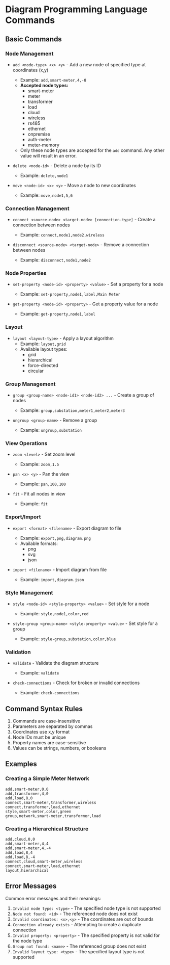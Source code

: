 # Diagram Programming Language Commands

## Basic Commands

### Node Management
- `add <node-type> <x> <y>` - Add a new node of specified type at coordinates (x,y)
  - Example: `add,smart-meter,4,-8`
  - **Accepted node types:**
    - smart-meter
    - meter
    - transformer
    - load
    - cloud
    - wireless
    - rs485
    - ethernet
    - onpremise
    - auth-meter
    - meter-memory
  - Only these node types are accepted for the `add` command. Any other value will result in an error.

- `delete <node-id>` - Delete a node by its ID
  - Example: `delete,node1`

- `move <node-id> <x> <y>` - Move a node to new coordinates
  - Example: `move,node1,5,6`

### Connection Management
- `connect <source-node> <target-node> [connection-type]` - Create a connection between nodes
  - Example: `connect,node1,node2,wireless`

- `disconnect <source-node> <target-node>` - Remove a connection between nodes
  - Example: `disconnect,node1,node2`

### Node Properties
- `set-property <node-id> <property> <value>` - Set a property for a node
  - Example: `set-property,node1,label,Main Meter`

- `get-property <node-id> <property>` - Get a property value for a node
  - Example: `get-property,node1,label`

### Layout
- `layout <layout-type>` - Apply a layout algorithm
  - Example: `layout,grid`
  - Available layout types:
    - grid
    - hierarchical
    - force-directed
    - circular

### Group Management
- `group <group-name> <node-id1> <node-id2> ...` - Create a group of nodes
  - Example: `group,substation,meter1,meter2,meter3`

- `ungroup <group-name>` - Remove a group
  - Example: `ungroup,substation`

### View Operations
- `zoom <level>` - Set zoom level
  - Example: `zoom,1.5`

- `pan <x> <y>` - Pan the view
  - Example: `pan,100,100`

- `fit` - Fit all nodes in view
  - Example: `fit`

### Export/Import
- `export <format> <filename>` - Export diagram to file
  - Example: `export,png,diagram.png`
  - Available formats:
    - png
    - svg
    - json

- `import <filename>` - Import diagram from file
  - Example: `import,diagram.json`

### Style Management
- `style <node-id> <style-property> <value>` - Set style for a node
  - Example: `style,node1,color,red`

- `style-group <group-name> <style-property> <value>` - Set style for a group
  - Example: `style-group,substation,color,blue`

### Validation
- `validate` - Validate the diagram structure
  - Example: `validate`

- `check-connections` - Check for broken or invalid connections
  - Example: `check-connections`

## Command Syntax Rules

1. Commands are case-insensitive
2. Parameters are separated by commas
3. Coordinates use x,y format
4. Node IDs must be unique
5. Property names are case-sensitive
6. Values can be strings, numbers, or booleans

## Examples

### Creating a Simple Meter Network
```
add,smart-meter,0,0
add,transformer,4,0
add,load,8,0
connect,smart-meter,transformer,wireless
connect,transformer,load,ethernet
style,smart-meter,color,green
group,network,smart-meter,transformer,load
```

### Creating a Hierarchical Structure
```
add,cloud,0,0
add,smart-meter,4,4
add,smart-meter,4,-4
add,load,8,4
add,load,8,-4
connect,cloud,smart-meter,wireless
connect,smart-meter,load,ethernet
layout,hierarchical
```

## Error Messages

Common error messages and their meanings:

1. `Invalid node type: <type>` - The specified node type is not supported
2. `Node not found: <id>` - The referenced node does not exist
3. `Invalid coordinates: <x>,<y>` - The coordinates are out of bounds
4. `Connection already exists` - Attempting to create a duplicate connection
5. `Invalid property: <property>` - The specified property is not valid for the node type
6. `Group not found: <name>` - The referenced group does not exist
7. `Invalid layout type: <type>` - The specified layout type is not supported 
